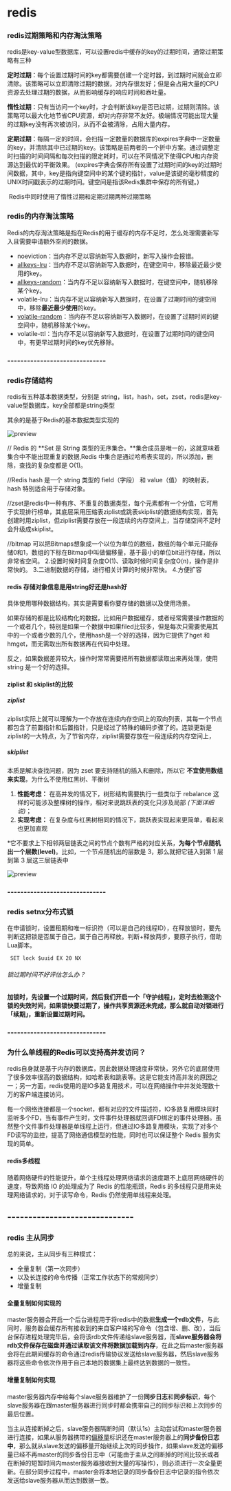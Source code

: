 # redis

### redis过期策略和内存淘汰策略

​		redis是key-value型数据库，可以设置redis中缓存的key的过期时间，通常过期策略有三种

**定时过期**：每个设置过期时间的key都需要创建一个定时器，到过期时间就会立即清除。该策略可以立即清除过期的数据，对内存很友好；但是会占用大量的CPU资源去处理过期的数据，从而影响缓存的响应时间和吞吐量。

**惰性过期**：只有当访问一个key时，才会判断该key是否已过期，过期则清除。该策略可以最大化地节省CPU资源，却对内存非常不友好。极端情况可能出现大量的过期key没有再次被访问，从而不会被清除，占用大量内存。

**定期过期**：每隔一定的时间，会扫描一定数量的数据库的expires字典中一定数量的key，并清除其中已过期的key。该策略是前两者的一个折中方案。通过调整定时扫描的时间间隔和每次扫描的限定耗时，可以在不同情况下使得CPU和内存资源达到最优的平衡效果。
(expires字典会保存所有设置了过期时间的key的过期时间数据，其中，key是指向键空间中的某个键的指针，value是该键的毫秒精度的UNIX时间戳表示的过期时间。键空间是指该Redis集群中保存的所有键。)

​		Redis中同时使用了惰性过期和定期过期两种过期策略

### redis的内存淘汰策略

Redis的内存淘汰策略是指在Redis的用于缓存的内存不足时，怎么处理需要新写入且需要申请额外空间的数据。

- noeviction：当内存不足以容纳新写入数据时，新写入操作会报错。
- [allkeys-lru](https://www.zhihu.com/search?q=allkeys-lru&search_source=Entity&hybrid_search_source=Entity&hybrid_search_extra={"sourceType"%3A"article"%2C"sourceId"%3A"51024069"})：当内存不足以容纳新写入数据时，在键空间中，移除最近最少使用的key。
- [allkeys-random](https://www.zhihu.com/search?q=allkeys-random&search_source=Entity&hybrid_search_source=Entity&hybrid_search_extra={"sourceType"%3A"article"%2C"sourceId"%3A"51024069"})：当内存不足以容纳新写入数据时，在键空间中，随机移除某个key。
- volatile-lru：当内存不足以容纳新写入数据时，在设置了过期时间的键空间中，移除**最近最少使用**的key。
- [volatile-random](https://www.zhihu.com/search?q=volatile-random&search_source=Entity&hybrid_search_source=Entity&hybrid_search_extra={"sourceType"%3A"article"%2C"sourceId"%3A"51024069"})：当内存不足以容纳新写入数据时，在设置了过期时间的键空间中，随机移除某个key。
- volatile-ttl：当内存不足以容纳新写入数据时，在设置了过期时间的键空间中，有更早过期时间的key优先移除。

### ------------------------------

### redis存储结构

redis有五种基本数据类型，分别是 string，list，hash，set，zset，redis是key-value型数据库，key全部都是string类型

其余的是基于Redis的基本数据类型实现的

![preview](面经-redis.assets/v2-de9ab7871f5d06a76d9c376b32ac497e_r.jpg)

// Redis 的 **Set 是 String 类型的无序集合。**集合成员是唯一的，这就意味着集合中不能出现重复的数据,Redis 中集合是通过哈希表实现的，所以添加，删除，查找的复杂度都是 O(1)。

//Redis hash 是一个 string 类型的 field（字段） 和 value（值） 的映射表，hash 特别适合用于存储对象。

//zset是redis中一种有序、不重复的数据类型，每个元素都有一个分值，它可用于实现排行榜单，其底层采用压缩表ziplist或跳表skiplist的数据结构实现，首先创建时用ziplist，但ziplist需要存放在一段连续的内存空间上，当存储空间不足时会升级成skiplist。

//bitmap 可以把Bitmaps想象成一个以位为单位的数组，数组的每个单元只能存储0和1，数组的下标在Bitmap中叫做偏移量，基于最小的单位bit进行存储，所以非常省空间。 2.设置时候时间复杂度O(1)、读取时候时间复杂度O(n)，操作是非常快的。 3.二进制数据的存储，进行相关计算的时候非常快。 4.方便扩容

#### redis 存储对象信息是用string好还是hash好

具体使用哪种数据结构，其实是需要看你要存储的数据以及使用场景。

如果存储的都是比较结构化的数据，比如用户数据缓存，或者经常需要操作数据的一个或者几个，特别是如果一个数据中如果filed比较多，但是每次只需要使用其中的一个或者少数的几个，使用hash是一个好的选择，因为它提供了hget 和 hmget，而无需取出所有数据再在代码中处理。

反之，如果数据差异较大，操作时常常需要把所有数据都读取出来再处理，使用string 是一个好的选择。

#### ziplist 和 skiplist的比较

##### ziplist

ziplist实际上就可以理解为一个存放在连续内存空间上的双向列表，其每一个节点都包含了前置指针和后置指针，只是经过了特殊的编码步骤了的。连锁更新是ziplist的一大特点，为了节省内存，ziplist需要存放在一段连续的内存空间上，

##### skiplist

本质是解决查找问题，因为 zset 要支持随机的插入和删除，所以它 **不宜使用数组来实现**，为什么不使用红黑树、平衡树

1. **性能考虑：** 在高并发的情况下，树形结构需要执行一些类似于 rebalance 这样的可能涉及整棵树的操作，相对来说跳跃表的变化只涉及局部 _(下面详细说)_；
2. **实现考虑：** 在复杂度与红黑树相同的情况下，跳跃表实现起来更简单，看起来也更加直观

*它不要求上下相邻两层链表之间的节点个数有严格的对应关系，**为每个节点随机出一个层数(level)**。比如，一个节点随机出的层数是 3，那么就把它链入到第 1 层到第 3 层这三层链表中

![preview](面经-redis.assets/v2-171b580cbdda1b2bce7b3087c1df682e_r.jpg)

### ------------------------------

### redis setnx分布式锁

​		在申请锁时，设置租期和唯一标识符（可以是自己的线程ID），在释放锁时，要先判断这把锁是否属于自己，属于自己再释放。判断+释放两步，要原子执行，借助Lua脚本。

` SET lock $uuid EX 20 NX` 

###### 锁过期时间不好评估怎么办？

​		**加锁时，先设置一个过期时间，然后我们开启一个「守护线程」，定时去检测这个锁的失效时间，如果锁快要过期了，操作共享资源还未完成，那么就自动对锁进行「续期」，重新设置过期时间。**

### ------------------------------

### 为什么单线程的Redis可以支持高并发访问？

​		redis自身就是基于内存的数据库，因此数据处理速度非常快，另外它的底层使用了很多效率很高的数据结构，如哈希表和跳表等。这是它能支持高并发的原因之一；另一方面，redis使用的是IO多路复用技术，可以在网络操作中并发处理数十万的客户端连接访问。

​		每一个网络连接都是一个socket，都有对应的文件描述符，IO多路复用模块同时监听多个FD，当有事件产生时，文件事件处理器就回调FD绑定的事件处理器。虽然整个文件事件处理器是单线程上运行，但通过IO多路复用模块，实现了对多个FD读写的监控，提高了网络通信模型的性能，同时也可以保证整个 Redis 服务实现的简单。

#### redis多线程

​		随着网络硬件的性能提升，单个主线程处理⽹络请求的速度跟不上底层⽹络硬件的速度，导致网络 IO 的处理成为了 Redis 的性能瓶颈，Redis 的多线程只是用来处理网络请求的，对于读写命令，Redis 仍然使用单线程来处理。

## ------------------------------

### redis 主从同步

总的来说，主从同步有三种模式：

- 全量复制（第一次同步）
- 以及长连接的命令传播（正常工作状态下的常规同步）
- 增量复制

#### 全量复制如何实现的

​		master服务器会开启一个后台进程用于将redis中的数据**生成一个rdb文件**，与此同时，服务器会缓存所有接收到的来自客户端的写命令（包含增、删、改），当后台保存进程处理完毕后，会将该rdb文件传递给slave服务器，而**slave服务器会将rdb文件保存在磁盘并通过读取该文件将数据加载到内存**，在此之后master服务器会将在此期间缓存的命令通过redis传输协议发送给slave服务器，然后slave服务器将这些命令依次作用于自己本地的数据集上最终达到数据的一致性。

#### 增量复制如何实现

​		master服务器内存中给每个slave服务器维护了一份**同步日志**和**同步标识**，每个slave服务器在跟master服务器进行同步时都会携带自己的同步标识和上次同步的最后位置。

​		当主从连接断掉之后，slave服务器隔断时间（默认1s）主动尝试和master服务器进行连接，如果从服务器携带的[偏移量](https://www.zhihu.com/search?q=偏移量&search_source=Entity&hybrid_search_source=Entity&hybrid_search_extra={"sourceType"%3A"answer"%2C"sourceId"%3A"2172285754"})标识还在master服务器上的**同步备份日志中**，那么就从slave发送的偏移量开始继续上次的同步操作，如果slave发送的偏移量已经不再master的同步备份日志中（可能由于主从之间断掉的时间比较长或者在断掉的短暂时间内master服务器接收到大量的写操作），则必须进行一次全量更新。在部分同步过程中，master会将本地记录的同步备份日志中记录的指令依次发送给slave服务器从而达到数据一致。